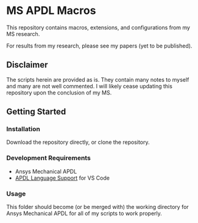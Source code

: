 # MS APDL Macros

This repository contains macros, extensions, and configurations from my MS research.

For results from my research, please see my papers (yet to be published).

## Disclaimer
The scripts herein are provided as is. They contain many notes to myself and many are not well commented. I will likely cease updating this repository upon the conclusion of my MS.

## Getting Started
### Installation
Download the repository directly, or clone the repository.

### Development Requirements

- Ansys Mechanical APDL
- [APDL Language Support](https://marketplace.visualstudio.com/items?itemName=ekibun.apdl-language-support) for VS Code

### Usage

This folder should become (or be merged with) the working directory for Ansys Mechanical APDL for all of my scripts to work properly. 
